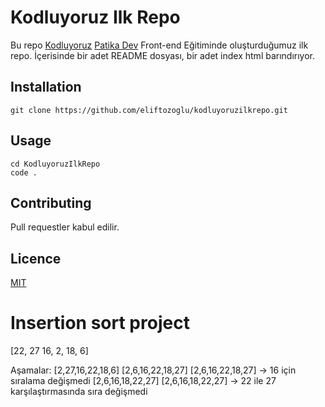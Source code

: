 # Kodluyoruz Ilk Repo

Bu repo [Kodluyoruz](https://kodluyoruz.com) [Patika Dev](patikadev.com)
Front-end Eğitiminde oluşturduğumuz ilk repo. İçerisinde bir adet README dosyası, bir adet index html barındırıyor. 



## Installation 


```
git clone https://github.com/eliftozoglu/kodluyoruzilkrepo.git
```
## Usage

```
cd KodluyoruzIlkRepo
code .
```

## Contributing
Pull requestler kabul edilir.

## Licence
[MIT](https://choosealicense.com/licenses/mit/)


# Insertion sort project

[22, 27 16, 2, 18, 6]

Aşamalar: 
[2,27,16,22,18,6]
[2,6,16,22,18,27]
[2,6,16,22,18,27] -> 16 için sıralama değişmedi
[2,6,16,18,22,27]
[2,6,16,18,22,27] -> 22 ile 27 karşılaştırmasında sıra değişmedi


